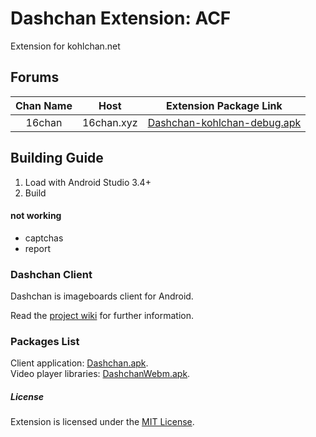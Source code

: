 # Dashchan Extension: ACF

Extension for kohlchan.net

## Forums

| Chan Name       | Host                 | Extension Package Link                                                                                                                |
| :-------------: | :------------------: | :-----------------------------------------------------------------------------------------------------------------------------------: |
| 16chan        | 16chan.xyz         | [Dashchan-kohlchan-debug.apk](https://github.com/krautbernd/Dashchan-Extensions-kohlchan/releases/download/stable/Dashchan-kohlchan-debug.apk)                        |
## Building Guide

1. Load with Android Studio 3.4+
2. Build

#### not working
* captchas
* report

### Dashchan Client

Dashchan is imageboards client for Android.

Read the [project wiki](https://github.com/Mishiranu/Dashchan/wiki) for further information.

### Packages List

Client application: [Dashchan.apk](https://github.com/Mishiranu/Dashchan-Extensions/raw/master/update/package/Dashchan.apk).  
Video player libraries: [DashchanWebm.apk](https://github.com/Mishiranu/Dashchan-Extensions/raw/master/update/package/DashchanWebm.apk).

##### License

Extension is licensed under the [MIT License](LICENSE).
